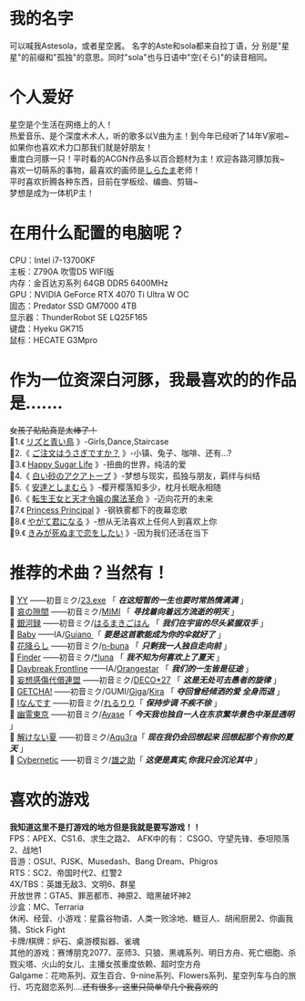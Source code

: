 # 我的名字
可以喊我Astesola，或者星空酱。
名字的Aste和sola都来自拉丁语，分  别是"星星"的前缀和"孤独"的意思。同时"sola"也与日语中"空(そら)"的读音相同。
# 个人爱好
星空是个生活在网络上的人！  
热爱音乐、是个深度术术人，听的歌多以V曲为主！到今年已经听了14年V家啦~ 如果你也喜欢术力口那我们就是好朋友！  
重度白河豚一只！平时看的ACGN作品多以百合题材为主！欢迎各路河豚加我~  
喜欢一切萌系的事物，最喜欢的画师是[しらたま](https://twitter.com/shiratamacaron)老师！  
平时喜欢折腾各种东西，目前在学板绘、编曲、剪辑~  
梦想是成为一体机P主！  
# 在用什么配置的电脑呢？
CPU：Intel i7-13700KF  
主板：Z790A 吹雪D5 WIFI版  
内存：金百达刃系列 64GB DDR5 6400MHz  
GPU：NVIDIA GeForce RTX 4070 Ti Ultra W OC  
固态：Predator SSD GM7000 4TB  
显示器：ThunderRobot SE LQ25F165  
键盘：Hyeku GK715  
鼠标：HECATE G3Mpro  
# 作为一位资深白河豚，我最喜欢的的作品是.......
~~女孩子贴贴真是太棒了！~~  
💛1.《 [リズと青い鳥](https://liz-bluebird.com/) 》-Girls,Dance,Staircase   
💛2.《 [ご注文はうさぎですか？](https://gochiusa.com/bloom/) 》-小镇、兔子、咖啡、还有...?  
💛3.《 [Happy Sugar Life](https://archive.genco.co.jp/happysugarlife/) 》-扭曲的世界，纯洁的爱  
💛4.《 [白い砂のアクアトープ](https://aquatope-anime.com/) 》-梦想与现实，孤独与朋友，羁绊与纠结  
💛5.《 [安達としまむら](https://www.tbs.co.jp/anime/adashima/) 》-樱开樱落知多少，枕月长眠永相随  
💛6.《 [転生王女と天才令嬢の魔法革命](https://tenten-kakumei.com/) 》-迈向花开的未来  
💛7.《 [Princess Principal](https://pripri-anime.jp/tv/) 》-钢铁雾都下的夜幕恋歌  
💛8.《 [やがて君になる](http://yagakimi.com/) 》-想从无法喜欢上任何人到喜欢上你  
💛9.《 [きみが死ぬまで恋をしたい](https://kimishinu.com/) 》-因为我们还活在当下
# 推荐的术曲？当然有！
💛 [YY](https://www.youtube.com/watch?v=TcHvEFxk_78) ——初音ミク/[23.exe](https://twitter.com/23_twt) 「 ***在这短暂的一生也要时常热情满满*** 」  
💛 [哀の隙間](https://www.youtube.com/watch?v=fztKqreP1pk) ——初音ミク/[MIMI](https://twitter.com/mimi_3mi) 「 ***寻找着向着远方流逝的明天*** 」  
💛 [銀河録](https://www.youtube.com/watch?v=-l551HSZJzk) ——初音ミク/[はるまきごはん](https://twitter.com/harumaki_gohan) 「 ***我们在宇宙的尽头紧握双手*** 」  
💛 [Baby](https://www.youtube.com/watch?v=OmnXQ_8pYQE) ——IA/[Guiano ](https://twitter.com/GuiAnoDayo)「 ***要是这首歌能成为你的伞就好了*** 」  
💚 [花降らし](https://www.youtube.com/watch?v=z8IpY_XeusQ) ——初音ミク/[n-buna](https://twitter.com/nbuna_staff) 「 ***只剩我一人独自走向前*** 」  
💚 [Finder](https://www.youtube.com/watch?v=2-W4VZIXNoc) ——初音ミク/[*luna](https://twitter.com/Luna_miko00) 「 ***我不知为何喜欢上了夏天*** 」  
💚 [Daybreak Frontline](https://www.youtube.com/watch?v=emrt46SRyYs) ——IA/[Orangestar](https://twitter.com/MikanseiP) 「 ***我们的一生皆是征途*** 」  
💚 [妄想感傷代償連盟](https://www.youtube.com/watch?v=8pGRdRhjX3o) ——初音ミク/[DECO*27](https://twitter.com/DECO27) 「 ***这是无处可去愚者的旋律*** 」  
💙 [GETCHA!](https://www.youtube.com/watch?v=KRVFPPYcJUc) ——初音ミク/GUMI/[Giga](https://twitter.com/GigaMozuku)/[Kira](https://twitter.com/kira_prod) 「 ***夺回曾经倾洒的爱 全身而退*** 」  
💙 [Iなんです](https://www.youtube.com/watch?v=QYpL88jiWFs) ——初音ミク/[れるりり](https://twitter.com/rerulili)「 ***保持步调 不疾不徐*** 」  
💙 [幽霊東京](https://www.youtube.com/watch?v=lWl5viCqGSc) ——初音ミク/[Ayase](https://twitter.com/Ayase_0404)「 ***今天我也独自一人在东京繁华景色中渐显透明*** 」  
💙 [解けない夏](https://www.youtube.com/watch?v=2nhB7Mf46xI) ——初音ミク/[Aqu3ra](https://twitter.com/AQU3RA_music)「 ***现在我仍会回想起来 回想起那个有你的夏天*** 」  
💜 [Cybernetic](https://www.youtube.com/watch?v=aHB0d0ZPeG0) ——初音ミク/[雄之助](https://twitter.com/bass_ynk)「 ***这便是真实,你我只会沉沦其中*** 」  
# 喜欢的游戏
**我知道这里不是打游戏的地方但是我就是要写游戏！！**  
FPS：APEX、CS1.6、求生之路2、 AFK中的有： CSGO、守望先锋、泰坦陨落2、战地1  
音游：OSU!、PJSK、Musedash、Bang Dream、Phigros  
RTS：SC2、帝国时代2、红警2   
4X/TBS：英雄无敌3、文明6、群星  
开放世界：GTA5、罪恶都市、神原2、暗黑破坏神2  
沙盒：MC、Terraria  
休闲、经营、小游戏：星露谷物语、人类一败涂地、糖豆人、胡闹厨房2、你画我猜、Stick Fight  
卡牌/棋牌：炉石、桌游模拟器、雀魂  
其他的游戏：赛博朋克2077、巫师3、只狼、黑魂系列、明日方舟、死亡细胞、杀戮尖塔、火山的女儿、主播女孩重度依赖、超时空方舟  
Galgame：花吻系列、双生百合、9-nine系列、Flowers系列、星空列车与白的旅行、巧克甜恋系列....~~还有很多，这里只简单举几个我喜欢的~~
